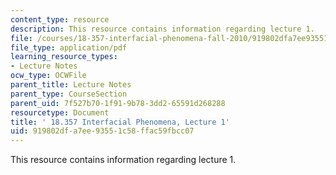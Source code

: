 ```yaml
---
content_type: resource
description: This resource contains information regarding lecture 1.
file: /courses/18-357-interfacial-phenomena-fall-2010/919802dfa7ee93551c58ffac59fbcc07_MIT18_357F10_Lecture1.pdf
file_type: application/pdf
learning_resource_types:
- Lecture Notes
ocw_type: OCWFile
parent_title: Lecture Notes
parent_type: CourseSection
parent_uid: 7f527b70-1f91-9b78-3dd2-65591d268288
resourcetype: Document
title: ' 18.357 Interfacial Phenomena, Lecture 1'
uid: 919802df-a7ee-9355-1c58-ffac59fbcc07
---
```

This resource contains information regarding lecture 1.

